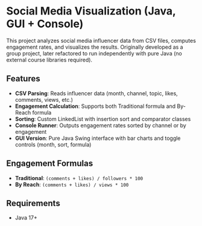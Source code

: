 # Social Media Visualization (Java, GUI + Console)

This project analyzes social media influencer data from CSV files, computes engagement rates, 
and visualizes the results. Originally developed as a group project, later refactored to run 
independently with pure Java (no external course libraries required).

## Features
- **CSV Parsing**: Reads influencer data (month, channel, topic, likes, comments, views, etc.)
- **Engagement Calculation**: Supports both Traditional formula and By-Reach formula
- **Sorting**: Custom LinkedList with insertion sort and comparator classes
- **Console Runner**: Outputs engagement rates sorted by channel or by engagement
- **GUI Version**: Pure Java Swing interface with bar charts and toggle controls (month, sort, formula)

## Engagement Formulas
- **Traditional**: `(comments + likes) / followers * 100`
- **By Reach**: `(comments + likes) / views * 100`

## Requirements
- Java 17+  

